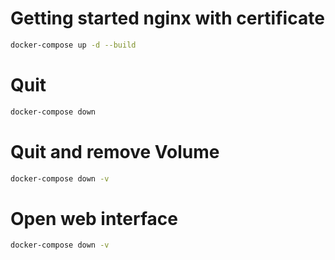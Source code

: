 # Getting started nginx with certificate
```bash
docker-compose up -d --build
```
# Quit 
```bash
docker-compose down 
```
# Quit and remove Volume
```bash
docker-compose down -v
```

# Open web interface
```bash
docker-compose down -v
```

